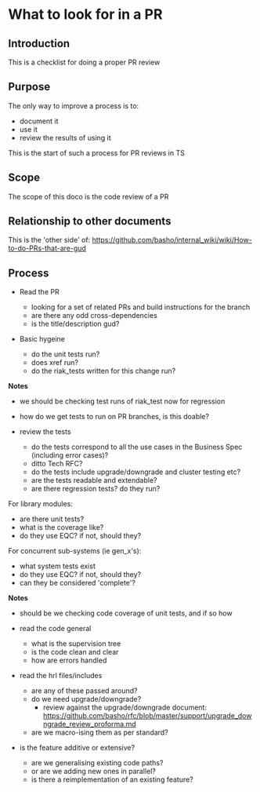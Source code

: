 # What to look for in a PR

## Introduction

This is a checklist for doing a proper PR review

## Purpose

The only way to improve a process is to:
* document it
* use it
* review the results of using it

This is the start of such a process for PR reviews in TS

## Scope

The scope of this doco is the code review of a PR

## Relationship to other documents

This is the 'other side' of:
https://github.com/basho/internal_wiki/wiki/How-to-do-PRs-that-are-gud

## Process

* Read the PR
  * looking for a set of related PRs and build instructions for the branch
  * are there any odd cross-dependencies
  * is the title/description gud?

* Basic hygeine
  * do the unit tests run?
  * does xref run?
  * do the riak_tests written for this change run?

**Notes**
* we should be checking test runs of riak_test now for regression
* how do we get tests to run on PR branches, is this doable?

* review the tests
  * do the tests correspond to all the use cases in the Business Spec (including error cases)?
  * ditto Tech RFC?
  * do the tests include upgrade/downgrade and cluster testing etc?
  * are the tests readable and extendable?
  * are there regression tests? do they run?

For library modules:
  * are there unit tests?
  * what is the coverage like?
  * do they use EQC? if not, should they?

For concurrent sub-systems (ie gen_x's):
  * what system tests exist
  * do they use EQC? if not, should they?
  * can they be considered 'complete'?

**Notes**
* should be we checking code coverage of unit tests, and if so how

* read the code general
  * what is the supervision tree
  * is the code clean and clear
  * how are errors handled

* read the hrl files/includes
  * are any of these passed around?
  * do we need upgrade/downgrade?
    * review against the upgrade/downgrade document: https://github.com/basho/rfc/blob/master/support/upgrade_downgrade_review_proforma.md
  * are we macro-ising them as per standard?

* is the feature additive or extensive?
  * are we generalising existing code paths?
  * or are we adding new ones in parallel?
  * is there a reimplementation of an existing feature?
